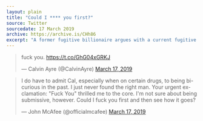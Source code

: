 ```yaml
---
layout: plain
title: "Could I **** you first?"
source: Twitter
sourcedate: 17 March 2019
archive: https://archive.is/CHh86
excerpt: "A former fugitive billionaire argues with a current fugitive multi-millionaire/LP Presidential Candidate/anarchist/..."
---
```


<blockquote class="twitter-tweet"><p lang="en" dir="ltr">fuck you. <a href="https://t.co/GhG04xGRKJ">https://t.co/GhG04xGRKJ</a></p>&mdash; Calvin Ayre (@CalvinAyre) <a href="https://twitter.com/CalvinAyre/status/1107366947199639552?ref_src=twsrc%5Etfw">March 17, 2019</a></blockquote>

<blockquote class="twitter-tweet"><p lang="en" dir="ltr">I do have to admit Cal, especially when on certain drugs, to being bi-curious in the past. I just never found the right man. Your urgent exclamation: &quot;Fuck You&quot; thrilled me to the core. I&#39;m not sure about being submissive, however. Could I fuck you first and then see how it goes?</p>&mdash; John McAfee (@officialmcafee) <a href="https://twitter.com/officialmcafee/status/1107389494007873541?ref_src=twsrc%5Etfw">March 17, 2019</a></blockquote> 
